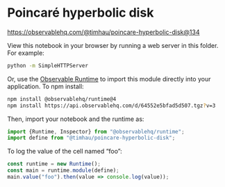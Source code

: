 # Poincaré hyperbolic disk

https://observablehq.com/@timhau/poincare-hyperbolic-disk@134

View this notebook in your browser by running a web server in this folder. For
example:

~~~sh
python -m SimpleHTTPServer
~~~

Or, use the [Observable Runtime](https://github.com/observablehq/runtime) to
import this module directly into your application. To npm install:

~~~sh
npm install @observablehq/runtime@4
npm install https://api.observablehq.com/d/64552e5bfad5d507.tgz?v=3
~~~

Then, import your notebook and the runtime as:

~~~js
import {Runtime, Inspector} from "@observablehq/runtime";
import define from "@timhau/poincare-hyperbolic-disk";
~~~

To log the value of the cell named “foo”:

~~~js
const runtime = new Runtime();
const main = runtime.module(define);
main.value("foo").then(value => console.log(value));
~~~
